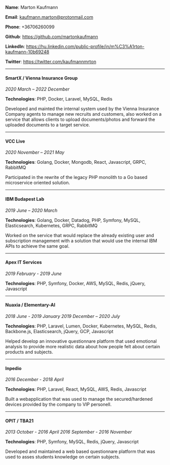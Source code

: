 **Name**: Marton Kaufmann

**Email**: kaufmann.marton@protonmail.com

**Phone**: +36706260099

**Github**: https://github.com/martonkaufmann

**LinkedIn**: https://hu.linkedin.com/public-profile/in/m%C3%A1rton-kaufmann-10b69248

**Twitter**: https://twitter.com/kaufmannmrton

***
#### SmartX / Vienna Insurance Group
_2020 March – 2022 December_

**Technologies**: PHP, Docker, Laravel, MySQL, Redis

Developed and mainted the internal system used by the Vienna Insurance Company agents to manage new recruits and customers, also worked on a service that allows clients to upload documents/photos and forward the uploaded documents to a target service.

***

#### VCC Live
_2020 November – 2021 May_

**Technologies**: Golang, Docker, Mongodb, React, Javascript, GRPC, RabbitMQ

Participated in the rewrite of the legacy PHP monolith to a Go based microservice oriented solution.

***

#### IBM Budapest Lab
_2019 June – 2020 March_

**Technologies**: Golang, Docker, Datadog, PHP, Symfony, MySQL, Elasticsearch, Kubernetes, GRPC, RabbitMQ

Worked on the service that would replace the already existing user and subscription management with a solution that would use the internal IBM APIs to achieve the same goal.

***

#### Apex IT Services
_2019 February - 2019 June_

**Technologies**: PHP, Symfony, Docker, AWS, MySQL, Redis, jQuery, Javascript

***

#### Nuaxia / Elementary-AI
_2018 June - 2019 January
2019 December – 2020 July_

**Technologies**: PHP, Laravel, Lumen, Docker, Kubernetes, MySQL, Redis, Backbone.js, Elasticsearch, jQuery, GCP, Javascript

Helped develop an innovative questionnare platform that used emotional analysis to provide more realistic data about how people felt about certain products and subjects.

***

#### Inpedio
_2016 December - 2018 April_

**Technologies**: PHP, Laravel, React, MySQL, AWS, Redis, Javascript

Built a webapplication that was used to manage the secured/hardened devices provided by the company to VIP personell.

***

#### OPIT / TBA21
_2013 October - 2016 April
2016 September - 2016 November_

**Technologies**: PHP, Symfony, MySQL, Redis, jQuery, Javascript

Developed and maintained a web based questionnare platform that was used to asses students knowledge on certain subjects.
